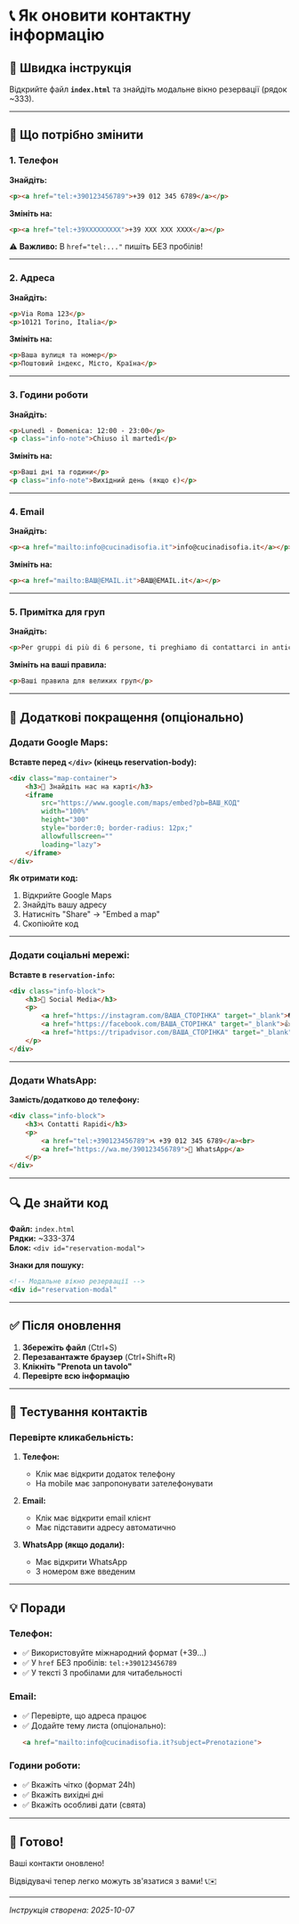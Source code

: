 # 📞 Як оновити контактну інформацію

## 🎯 Швидка інструкція

Відкрийте файл **`index.html`** та знайдіть модальне вікно резервації (рядок ~333).

---

## 📝 Що потрібно змінити

### 1. **Телефон**

**Знайдіть:**
```html
<p><a href="tel:+390123456789">+39 012 345 6789</a></p>
```

**Змініть на:**
```html
<p><a href="tel:+39XXXXXXXXX">+39 XXX XXX XXXX</a></p>
```

⚠️ **Важливо:** В `href="tel:..."` пишіть БЕЗ пробілів!

---

### 2. **Адреса**

**Знайдіть:**
```html
<p>Via Roma 123</p>
<p>10121 Torino, Italia</p>
```

**Змініть на:**
```html
<p>Ваша вулиця та номер</p>
<p>Поштовий індекс, Місто, Країна</p>
```

---

### 3. **Години роботи**

**Знайдіть:**
```html
<p>Lunedì - Domenica: 12:00 - 23:00</p>
<p class="info-note">Chiuso il martedì</p>
```

**Змініть на:**
```html
<p>Ваші дні та години</p>
<p class="info-note">Вихідний день (якщо є)</p>
```

---

### 4. **Email**

**Знайдіть:**
```html
<p><a href="mailto:info@cucinadisofia.it">info@cucinadisofia.it</a></p>
```

**Змініть на:**
```html
<p><a href="mailto:ВАШ@EMAIL.it">ВАШ@EMAIL.it</a></p>
```

---

### 5. **Примітка для груп**

**Знайдіть:**
```html
<p>Per gruppi di più di 6 persone, ti preghiamo di contattarci in anticipo.</p>
```

**Змініть на ваші правила:**
```html
<p>Ваші правила для великих груп</p>
```

---

## 🎨 Додаткові покращення (опціонально)

### Додати Google Maps:

**Вставте перед `</div>` (кінець reservation-body):**

```html
<div class="map-container">
    <h3>📍 Знайдіть нас на карті</h3>
    <iframe 
        src="https://www.google.com/maps/embed?pb=ВАШ_КОД" 
        width="100%" 
        height="300" 
        style="border:0; border-radius: 12px;" 
        allowfullscreen="" 
        loading="lazy">
    </iframe>
</div>
```

**Як отримати код:**
1. Відкрийте Google Maps
2. Знайдіть вашу адресу
3. Натисніть "Share" → "Embed a map"
4. Скопіюйте код

---

### Додати соціальні мережі:

**Вставте в `reservation-info`:**

```html
<div class="info-block">
    <h3>📱 Social Media</h3>
    <p>
        <a href="https://instagram.com/ВАША_СТОРІНКА" target="_blank">📷 Instagram</a><br>
        <a href="https://facebook.com/ВАША_СТОРІНКА" target="_blank">👍 Facebook</a><br>
        <a href="https://tripadvisor.com/ВАША_СТОРІНКА" target="_blank">⭐ TripAdvisor</a>
    </p>
</div>
```

---

### Додати WhatsApp:

**Замість/додатково до телефону:**

```html
<div class="info-block">
    <h3>📞 Contatti Rapidi</h3>
    <p>
        <a href="tel:+390123456789">📞 +39 012 345 6789</a><br>
        <a href="https://wa.me/390123456789">💬 WhatsApp</a>
    </p>
</div>
```

---

## 🔍 Де знайти код

**Файл:** `index.html`  
**Рядки:** ~333-374  
**Блок:** `<div id="reservation-modal">`

**Знаки для пошуку:**
```html
<!-- Модальне вікно резервації -->
<div id="reservation-modal"
```

---

## ✅ Після оновлення

1. **Збережіть файл** (Ctrl+S)
2. **Перезавантажте браузер** (Ctrl+Shift+R)
3. **Клікніть "Prenota un tavolo"**
4. **Перевірте всю інформацію**

---

## 📱 Тестування контактів

### Перевірте кликабельність:

1. **Телефон:**
   - Клік має відкрити додаток телефону
   - На mobile має запропонувати зателефонувати

2. **Email:**
   - Клік має відкрити email клієнт
   - Має підставити адресу автоматично

3. **WhatsApp (якщо додали):**
   - Має відкрити WhatsApp
   - З номером вже введеним

---

## 💡 Поради

### Телефон:
- ✅ Використовуйте міжнародний формат (+39...)
- ✅ У `href` БЕЗ пробілів: `tel:+390123456789`
- ✅ У тексті З пробілами для читабельності

### Email:
- ✅ Перевірте, що адреса працює
- ✅ Додайте тему листа (опціонально):
  ```html
  <a href="mailto:info@cucinadisofia.it?subject=Prenotazione">
  ```

### Години роботи:
- ✅ Вкажіть чітко (формат 24h)
- ✅ Вкажіть вихідні дні
- ✅ Вкажіть особливі дати (свята)

---

## 🎉 Готово!

Ваші контакти оновлено!

Відвідувачі тепер легко можуть зв'язатися з вами! 📞✉️

---

*Інструкція створена: 2025-10-07*

